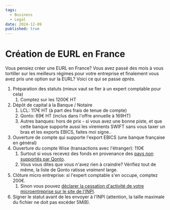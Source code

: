 ```yaml
---
tags:
  - Business
  - Legal
date: 2024-12-09
published: true
---
```


# Création de EURL en France

Vous pensiez créer une EURL en France? Vous avez passé des mois à vous tortiller sur les meilleurs régimes pour votre entreprise et finalement vous avez pris une option sur la EURL? Voici ce qui se passe *après*.

1. Préparation des statuts (mieux vaut se fier à un expert comptable pour cela)
    1. Comptez sur les 1200€ HT
2. Dépôt de capital à la Banque / Notaire
    1. LCL: 117€ HT (à part des frais de tenue de compte)
    2. Qonto: 69€ HT (inclus dans l'offre annuelle à 169HT)
    3. Autres banques: hors de prix - si vous avez une bonne piste, et que cette banque supporte aussi les virements SWIFT sans vous taxer un bras et les exports EBICS, faites moi signe..
3. Ouverture de compte qui supporte l'export EBICS (une banque française en général)
4. Ouverture du compte Wise (transactions avec l'étranger): 110€
    1. Surtout si vous recevez des fonds en provenance des [pays non supportés par Qonto](https://support-fr.qonto.com/hc/fr/articles/23947692631825-Comment-recevoir-un-virement-SWIFT?utm_source=chatgpt.com).
    2. Vous vous dites que vous n'avez rien à craindre? Vérifiez tout de même, la liste de Qonto ratisse *vraiment* large.
5. Clôture micro entreprise: si l'expert comptable s'en occupe, comptez 200€. 
    1. Sinon vous pouvez [déclarer la cessation d'activité de votre microentreprise sur le site de l'INPI](https://www.inpi.fr/fermer-une-activite-de-micro-entrepreneur).
6. Signer le statut avant de les envoyer à l'INPI (attention, la taille maximale du fichier ne doit pas excéder 5MiB).
